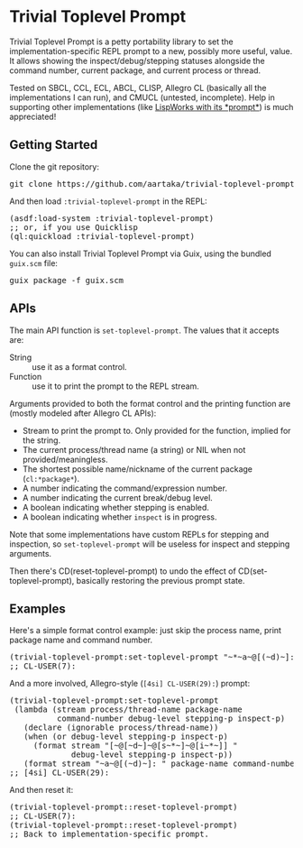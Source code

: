 <h1>Trivial Toplevel Prompt</h1>

<p>
Trivial Toplevel Prompt is a petty portability library to set the
implementation-specific REPL prompt to a new, possibly more useful,
value. It allows showing the inspect/debug/stepping statuses alongside
the command number, current package, and current process or thread.

<p>
Tested on SBCL, CCL, ECL, ABCL, CLISP, Allegro CL (basically all the
implementations I can run), and CMUCL (untested, incomplete). Help in
supporting other implementations
(like <a href="http://www.lispworks.com/documentation/lw80/lw/lw-lispworks-87.htm#lispworks_marker-line-3817">LispWorks with its *prompt*</a>)
is much appreciated!

<h2>Getting Started</h2>

<p>
Clone the git repository:

<pre>git clone https://github.com/aartaka/trivial-toplevel-prompt ~/common-lisp/
</pre>

<p>
And then load <code>:trivial-toplevel-prompt</code> in the REPL:

<pre>(asdf:load-system :trivial-toplevel-prompt)
;; or, if you use Quicklisp
(ql:quickload :trivial-toplevel-prompt)
</pre>

<p>
You can also install Trivial Toplevel Prompt via Guix,
using the bundled <code>guix.scm</code> file:

<pre>guix package -f guix.scm
</pre>

<h2>APIs</h2>

<p>
The main API function is <code>set-toplevel-prompt</code>.
The values that it accepts are:

<DL><dt> String </dt> <dd>
use it as a format control.
</dd><dt> Function </dt> <dd>
use it to print the prompt to the REPL stream.
</DL>

<p>
Arguments provided to both the format control and the printing
function are (mostly modeled after Allegro CL APIs):

<UL><li> Stream to print the prompt to. Only provided for the function, implied for the string.
 </li><li> The current process/thread name (a string) or NIL when not provided/meaningless.
 </li><li> The shortest possible name/nickname of the current package
 (<code>cl:*package*</code>).
 </li><li> A number indicating the command/expression number.
 </li><li> A number indicating the current break/debug level.
 </li><li> A boolean indicating whether stepping is enabled.
 </li><li> A boolean indicating whether <code>inspect</code> is in progress.
</UL>

<p>
Note that some implementations have custom REPLs for stepping and
inspection,
so <code>set-toplevel-prompt</code> will be useless for inspect and stepping arguments.

<p>
Then there's CD(reset-toplevel-prompt) to undo the effect of CD(set-toplevel-prompt), basically restoring the previous prompt state.

<h2>Examples</h2>

<p>
Here's a simple format control example:
just skip the process name, print package name and command number.

<pre>(trivial-toplevel-prompt:set-toplevel-prompt "~*~a~@[(~d)~]: ")
;; CL-USER(7):
</pre>

<p>
And a more involved, Allegro-style (<code>[4si] CL-USER(29):</code>) prompt:

<pre>(trivial-toplevel-prompt:set-toplevel-prompt
 (lambda (stream process/thread-name package-name
          command-number debug-level stepping-p inspect-p)
   (declare (ignorable process/thread-name))
   (when (or debug-level stepping-p inspect-p)
     (format stream "[~@[~d~]~@[s~*~]~@[i~*~]] "
             debug-level stepping-p inspect-p))
   (format stream "~a~@[(~d)~]: " package-name command-number)))
;; [4si] CL-USER(29):
</pre>

<p>
And then reset it:

<pre>(trivial-toplevel-prompt::reset-toplevel-prompt)
;; CL-USER(7):
(trivial-toplevel-prompt::reset-toplevel-prompt)
;; Back to implementation-specific prompt.
</pre>
